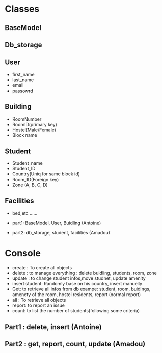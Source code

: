# Classes
## BaseModel

## Db_storage
## User
* first_name
* last_name
* email
* passowrd

## Building 
* RoomNumber
* RoomID(primary key)
* Hostel(Male/Female)
* Block name

## Student
* Student_name
* Student_ID
* Country(Uniq for same block id)
* Room_ID(Foreign key)
* Zone (A, B, C, D)

## Facilities
* bed,etc ......

* part1: BaseModel, User, Buidling (Antoine)
* part2: db_storage, student, facilities (Amadou)

# Console 
* create : To create all objects 
* delete : to manage everything : delete buidling, students, room, zone
* update : to change student infos,move studnet, update amenity
* insert student: Randomly base on his country, insert manuelly
* Get: to retrieve all infos from db exampe: student, room, buidings, amenety of the room, hostel residents, report (normal report)
* all : To retrieve all objects
* report: to report an issue
* count: to list the number of students(following some criteria)

## Part1 : delete, insert (Antoine)
## Part2 : get, report, count, update  (Amadou)
